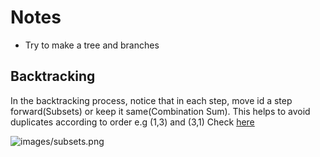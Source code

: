 # Notes
- Try to make a tree and branches

## Backtracking
In the backtracking process, notice that in each step, move id a step forward(Subsets) or keep it same(Combination Sum).
This helps to avoid duplicates according to order e.g (1,3) and (3,1) Check [here](https://www.youtube.com/watch?v=XovjRfHumDU)


![images/subsets.png](subsets.png)

